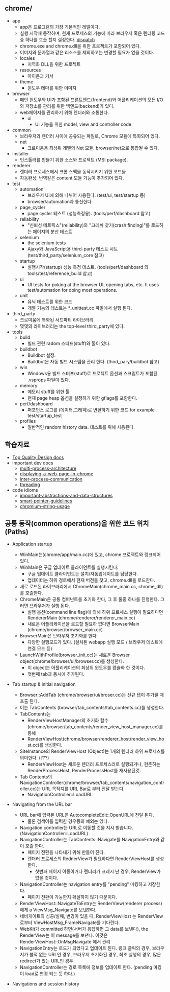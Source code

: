 ## chrome/
* app
  * app은 프로그램의 가장 기본적인 레벨이다.
  * 실행 시작때 동작하며, 현재 프로세스의 기능에 따라 브라우저 혹은 렌더링 코드 중 하나를 호출 할지 결정한다. [dispatch](https://feco.tistory.com/86) 
  * chrome.exe and chrome.dll을 위한 프로젝트가 포함되어 있다.
  * 이미지와 문자열과 같은 리소스를 제외하고는 변경할 필요가 없을 것이다.
  * locales
    * 지역화 DLL을 위한 프로젝트
  * resources
    * 아이콘과 커서
  * theme
    * 윈도우 테마를 위한 이미지
* browser
   * 메인 윈도우와 UI가 포함된 프론트엔드(frontend)와 어플리케이션의 모든 I/O와 저장소를 관리를 위한 백엔드(backend)가 있다.
   * web페이지를 관리하기 위해 렌더러와 소통한다.
     * ui
       * UI 기능을 위한 model, view and controller code
* common
  * 브라우저와 렌더러 사이에 공유되는 파일로, Chrome 모듈에 특화되어 있다.
  * net
    * 크로미움용 최상위 레벨의 Net 모듈. browser/net으로 통합될 수 있다.
* installer
  * 인스톨러를 만들기 위한 소스와 프로젝트 (MSI package).
* renderer
  * 렌더러 프로세스에서 크롬 스펙을 동작시키기 위한 코드들
  * 자동완성, 번역같은 content 모듈 기능이 추가되어 있다.   
* test
  * automation
    * 브라우저 UI에 의해 나뉘어 사용된다. (test/ui, test/startup 등)
    * browser/automation과 통신한다. 
  * page_cycler
    * page cycler 테스트 (성능측정용). (tools/perf/dashboard 참고)
  * reliability
    * "신뢰성 메트릭스"(reliability)와 "크레쉬 찾기(crash finding)"를 로드하는 페이지의 분산 테스트 
  * selenium
    * the selenium tests
    * Ajaxy와 JavaScript용 third-party 테스트 시트  (test/third_party/selenium_core 참고)
  * startup
    * 실행시작(startup) 성능 측정 테스트. (tools/perf/dashboard 와 tools/test/reference_build 참고)
  * ui
    * UI tests for poking at the browser UI, opening tabs, etc. It uses test/automation for doing most operations.
  * unit
    * 유닉 테스트를 위한 코드
    * 개별 기능의 테스트는 *_unittest.cc 파일에서 실행 된다. 
* third_party
  * 크로미움에 특화된 서드파티 라이브러리
  * 몇몇의 라이브러리는 the top-level third_party에 있다.
* tools
  * build
    * 빌드 관련 radom 스터프(stuff)와 툴이 있다.
  * buildbot
    * Buildbot 설정. 
    * Buildbot은 자동 빌드 시스템을 관리 한다. (third_pary/buildbot 참고)
  * win
    * Windows용 빌드 스터프(stuff)로 프로젝트 옵션과 스크립트가 포함된 .vsprops 파일이 있다.
  * memory
    * 메모리 stuff를 위한 툴
    * 현재 page heap 옵션을 설정하기 위한 gflags를 포함한다.
  * perf/dashboard
    * 퍼포먼스 로그를 (데이터,그래픽)로 변환하기 위한 코드 for example test/startup_test
  * profiles
    * 일반적인 random history data. 테스트를 위해 사용된다.
    
## 학습자료
* [Top Quality Design docs](https://www.chromium.org/developers/design-documents)
* important dev docs
  * [multi-process-architecture](https://www.chromium.org/developers/design-documents/multi-process-architecture)
  * [displaying-a-web-page-in-chrome](https://www.chromium.org/developers/design-documents/displaying-a-web-page-in-chrome)
  * [inter-process-communication](https://www.chromium.org/developers/design-documents/inter-process-communication)
  * [threading](https://www.chromium.org/developers/design-documents/threading)
* code idioms
  * [important-abstractions-and-data-structures](https://www.chromium.org/developers/coding-style/important-abstractions-and-data-structures)
  * [smart-pointer-guidelines](https://www.chromium.org/developers/smart-pointer-guidelines)
  * [chromium-string-usage](https://www.chromium.org/developers/chromium-string-usage)

## 공통 동작(common operations)을 위한 코드 위치(Paths)
* Application startup
  * WinMain는(chrome/app/main.cc)에 있고, chrome 프로젝트와 링크되어 있다. 
  * WinMain은 구글 업데이트 클라이언트를 실행시킨다.
    * 구글 업데이트 클라이언트는 설치/자동업데이트를 담당한다.
    * 업데이터는 하위 경로에서 현재 버전을 찾고, chrome.dll을 로드한다. 
  * 새로 로드된 라이브러리에서 ChromeMain(chrome_main.cc, chrome_dll)를 호출한다. 
  * ChromeMain은 공통 컴퍼넌트를 초기화 한다, 그 후 둘중 하나를 진행한다. 그러면 브라우저가 실행 된다.
    * 실행 옵션(command line flag)에 의해 하위 프로세스 실행이 필요하다면 RendererMain (chrome/renderer/renderer_main.cc) 
    * 새로운 어플리케이션을 로드할 필요하 없다면 BrowserMain (chrome/browser/browser_main.cc)
  * BrowserMain은 브라우저 초기화를 한다.
    * 다양한 실행모드가 있다. (설치된 webapp 실행 모드 / 브라우저 테스트에 연결 모드 등)
  * LaunchWithProfile(browser_init.cc)는 새로운 Browser object(chrome/browser/ui/browser.cc)를 생성한다. 
    * 이 object는 어플리케이션의 최상위 윈도우를 캡슐화 한 것이다. 
    * 첫번째 tab과 동시에 추가된다.    
* Tab startup & initial navigation
  * Browser::AddTab (chrome/browser/ui/broser.cc)는 신규 텝이 추가될 때 호출 된다.
  * 이는 TabContents (browser/tab_contents/tab_contents.cc)를 생성한다.
  * TabContents는  
    * RenderViewHostManager의 초기화 함수(chrome/browser/tab_contents/render_view_host_manager.cc)를 통해
    * RenderViewHost(chrome/browser/renderer_host/render_view_host.cc)를 생성한다. 
  * SiteInstance의 RenderViewHost (Object)는 1개의 렌더러 하위 프로세스를 의미한다.   (???)
    * RenderViewHost는 새로운 렌더러 프로세스러로 실행되거나, 현존하는 RenderProcessHost, RenderProcessHost를 재사용된것.
  * Tab Contents의 NavigationController(chrome/browser/tab_contents/navigation_controller.cc)는 URL 목적지를 URL Bar로 부터 전달 받는다. 
    * NavigationController::LoadURL
* Navigating from the URL bar
  * URL bar에 입력된 URL은 AutocompleteEdit::OpenURL에 전달 된다. 
    * 물론 검색어를 입력한 경우등의 예외는 있다.
  * Navigation controller는 URL로 이동할 것을 지시 받습니다. (NavigationController::LoadURL)
  * NavigationController는 TabContents::Navigate를 NavigationEntry와 같이 호출 한다. 
    * 페이지 전환을 나타내기 위해 만들어 진다.
    * 렌더러 프로세스의 RednerView가 필요하다면 RenderViewHost를 생성한다.
      * 첫번째 페이지 이동이거나 렌더러가 크레시 난 경우, RenderView가 없을 것이다. 
  * NavigationController는 navigation entry를 "pending" 마킹하고 저장한다. 
    * 페이지 전환이 가능한지 확실하지 않기 때문이다.
  * RenderViewHost::NavigateToEntry는 RenderView(renderer process)에게 a ViewMsg_Navigate를 보낸한다.
  * 네비게이트의 성공/실패, 변경이 있을 때, RenderViewHost 는 RenderView로부터 ViewHostMsg_FrameNavigate를 기다린다.
  * WebKit가 committed 하면(서버가 응답하면 그 data를 보낸다), the RenderView는 이 message를 보낸다. 이것은 RenderViewHost::OnMsgNavigate 에서 관리
  * NavigationEntry는 로드가 되었다고 업데이트 된다. 링크 클릭의 경우, 브라우저가 볼적 없는 URL인 경우, 브라우저 초기화된 경우, 최초 실행의 경우, 많은 redirect가 있는 URL인 경우 
  * NavigationController는  경로 목록에 정보를 업데이트 한다. (pending 마킹이 load로 변경 되는 듯 하다.)
  
  
* Navigations and session history
